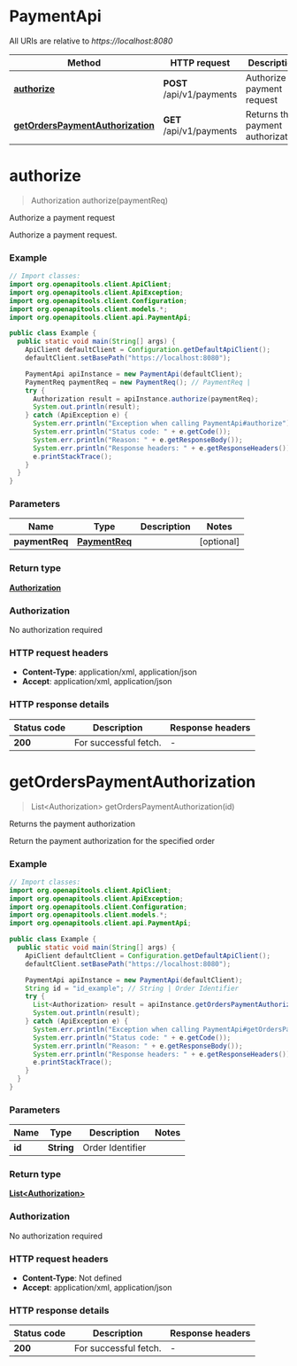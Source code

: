 # PaymentApi

All URIs are relative to *https://localhost:8080*

Method | HTTP request | Description
------------- | ------------- | -------------
[**authorize**](PaymentApi.md#authorize) | **POST** /api/v1/payments | Authorize a payment request
[**getOrdersPaymentAuthorization**](PaymentApi.md#getOrdersPaymentAuthorization) | **GET** /api/v1/payments | Returns the payment authorization


<a name="authorize"></a>
# **authorize**
> Authorization authorize(paymentReq)

Authorize a payment request

Authorize a payment request.

### Example
```java
// Import classes:
import org.openapitools.client.ApiClient;
import org.openapitools.client.ApiException;
import org.openapitools.client.Configuration;
import org.openapitools.client.models.*;
import org.openapitools.client.api.PaymentApi;

public class Example {
  public static void main(String[] args) {
    ApiClient defaultClient = Configuration.getDefaultApiClient();
    defaultClient.setBasePath("https://localhost:8080");

    PaymentApi apiInstance = new PaymentApi(defaultClient);
    PaymentReq paymentReq = new PaymentReq(); // PaymentReq | 
    try {
      Authorization result = apiInstance.authorize(paymentReq);
      System.out.println(result);
    } catch (ApiException e) {
      System.err.println("Exception when calling PaymentApi#authorize");
      System.err.println("Status code: " + e.getCode());
      System.err.println("Reason: " + e.getResponseBody());
      System.err.println("Response headers: " + e.getResponseHeaders());
      e.printStackTrace();
    }
  }
}
```

### Parameters

Name | Type | Description  | Notes
------------- | ------------- | ------------- | -------------
 **paymentReq** | [**PaymentReq**](PaymentReq.md)|  | [optional]

### Return type

[**Authorization**](Authorization.md)

### Authorization

No authorization required

### HTTP request headers

 - **Content-Type**: application/xml, application/json
 - **Accept**: application/xml, application/json

### HTTP response details
| Status code | Description | Response headers |
|-------------|-------------|------------------|
**200** | For successful fetch. |  -  |

<a name="getOrdersPaymentAuthorization"></a>
# **getOrdersPaymentAuthorization**
> List&lt;Authorization&gt; getOrdersPaymentAuthorization(id)

Returns the payment authorization

Return the payment authorization for the specified order

### Example
```java
// Import classes:
import org.openapitools.client.ApiClient;
import org.openapitools.client.ApiException;
import org.openapitools.client.Configuration;
import org.openapitools.client.models.*;
import org.openapitools.client.api.PaymentApi;

public class Example {
  public static void main(String[] args) {
    ApiClient defaultClient = Configuration.getDefaultApiClient();
    defaultClient.setBasePath("https://localhost:8080");

    PaymentApi apiInstance = new PaymentApi(defaultClient);
    String id = "id_example"; // String | Order Identifier
    try {
      List<Authorization> result = apiInstance.getOrdersPaymentAuthorization(id);
      System.out.println(result);
    } catch (ApiException e) {
      System.err.println("Exception when calling PaymentApi#getOrdersPaymentAuthorization");
      System.err.println("Status code: " + e.getCode());
      System.err.println("Reason: " + e.getResponseBody());
      System.err.println("Response headers: " + e.getResponseHeaders());
      e.printStackTrace();
    }
  }
}
```

### Parameters

Name | Type | Description  | Notes
------------- | ------------- | ------------- | -------------
 **id** | **String**| Order Identifier |

### Return type

[**List&lt;Authorization&gt;**](Authorization.md)

### Authorization

No authorization required

### HTTP request headers

 - **Content-Type**: Not defined
 - **Accept**: application/xml, application/json

### HTTP response details
| Status code | Description | Response headers |
|-------------|-------------|------------------|
**200** | For successful fetch. |  -  |

